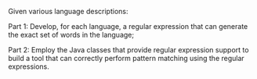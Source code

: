 Given various language descriptions:

Part 1: Develop, for each language, a regular expression that can generate the exact set of words in
the language;

Part 2: Employ the Java classes that provide regular expression support to build a tool that can
correctly perform pattern matching using the regular expressions.
